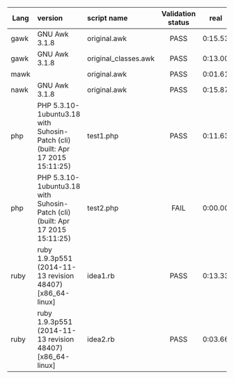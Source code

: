 Lang|version|script name|Validation status|real|user|sys
---|:---|:---|:---:|:---:|:---:|:---:
gawk|GNU Awk 3.1.8|original.awk|PASS|0:15.53|15.45|0.07
gawk|GNU Awk 3.1.8|original_classes.awk|PASS|0:13.00|12.93|0.05
mawk||original.awk|PASS|0:01.61|1.56|0.04
nawk|GNU Awk 3.1.8|original.awk|PASS|0:15.87|15.74|0.10
php|PHP 5.3.10-1ubuntu3.18 with Suhosin-Patch (cli) (built: Apr 17 2015 15:11:25) |test1.php|PASS|0:11.63|11.44|0.16
php|PHP 5.3.10-1ubuntu3.18 with Suhosin-Patch (cli) (built: Apr 17 2015 15:11:25) |test2.php|FAIL|0:00.00|0.00|0.00
ruby|ruby 1.9.3p551 (2014-11-13 revision 48407) [x86_64-linux]|idea1.rb|PASS|0:13.33|12.13|1.15
ruby|ruby 1.9.3p551 (2014-11-13 revision 48407) [x86_64-linux]|idea2.rb|PASS|0:03.66|3.53|0.12

